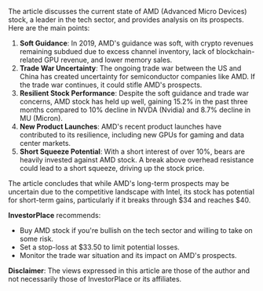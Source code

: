 The article discusses the current state of AMD (Advanced Micro Devices) stock, a leader in the tech sector, and provides analysis on its prospects. Here are the main points:

1. **Soft Guidance**: In 2019, AMD's guidance was soft, with crypto revenues remaining subdued due to excess channel inventory, lack of blockchain-related GPU revenue, and lower memory sales.
2. **Trade War Uncertainty**: The ongoing trade war between the US and China has created uncertainty for semiconductor companies like AMD. If the trade war continues, it could stifle AMD's prospects.
3. **Resilient Stock Performance**: Despite the soft guidance and trade war concerns, AMD stock has held up well, gaining 15.2% in the past three months compared to 10% decline in NVDA (Nvidia) and 8.7% decline in MU (Micron).
4. **New Product Launches**: AMD's recent product launches have contributed to its resilience, including new GPUs for gaming and data center markets.
5. **Short Squeeze Potential**: With a short interest of over 10%, bears are heavily invested against AMD stock. A break above overhead resistance could lead to a short squeeze, driving up the stock price.

The article concludes that while AMD's long-term prospects may be uncertain due to the competitive landscape with Intel, its stock has potential for short-term gains, particularly if it breaks through $34 and reaches $40.

**InvestorPlace** recommends:

* Buy AMD stock if you're bullish on the tech sector and willing to take on some risk.
* Set a stop-loss at $33.50 to limit potential losses.
* Monitor the trade war situation and its impact on AMD's prospects.

**Disclaimer**: The views expressed in this article are those of the author and not necessarily those of InvestorPlace or its affiliates.